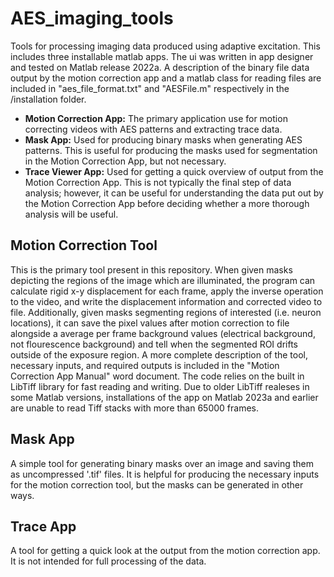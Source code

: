 # AES_imaging_tools
Tools for processing imaging data produced using adaptive excitation. This includes three installable matlab apps. The ui was written in app designer and tested on Matlab release 2022a. A description of the binary file data output by the motion correction app and a matlab class for reading files are included in "aes_file_format.txt" and "AESFile.m" respectively in the /installation folder.
* __Motion Correction App:__ The primary application use for motion correcting videos with AES patterns and extracting trace data.
* __Mask App:__ Used for producing binary masks when generating AES patterns. This is useful for producing the masks used for segmentation in the Motion Correction App, but not necessary.
* __Trace Viewer App:__ Used for getting a quick overview of output from the Motion Correction App. This is not typically the final step of data analysis; however, it can be useful for understanding the data put out by the Motion Correction App before deciding whether a more thorough analysis will be useful.

## Motion Correction Tool
This is the primary tool present in this repository. When given masks depicting the regions of the image which are illuminated, the program can calculate rigid x-y displacement for each frame, apply the inverse operation to the video, and write the displacement information and corrected video to file. Additionally, given masks segmenting regions of interested (i.e. neuron locations), it can save the pixel values after motion correction to file alongside a average per frame background values (electrical background, not flourescence background) and tell when the segmented ROI drifts outside of the exposure region. A more complete description of the tool, necessary inputs, and required outputs is included in the "Motion Correction App Manual" word document. The code relies on the built in LibTiff library for fast reading and writing. Due to older LibTiff realeses in some Matlab versions, installations of the app on Matlab 2023a and earlier are unable to read Tiff stacks with more than 65000 frames.

## Mask App
A simple tool for generating binary masks over an image and saving them as uncompressed '.tif' files. It is helpful for producing the necessary inputs for the motion correction tool, but the masks can be generated in other ways.

## Trace App
A tool for getting a quick look at the output from the motion correction app. It is not intended for full processing of the data.
